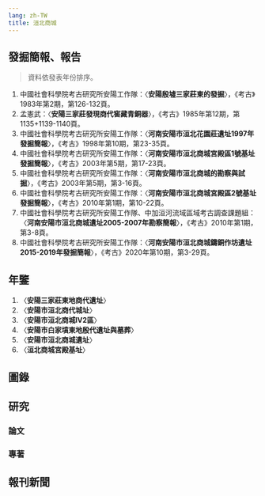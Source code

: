 ```yaml
---
lang: zh-TW
title: 洹北商城
---
```

## 發掘簡報、報告
> 資料依發表年份排序。
1. 中國社會科學院考古研究所安陽工作隊：〈**安陽殷墟三家莊東的發掘**〉，《考古》1983年第2期，第126-132頁。
2. 孟憲武：〈**安陽三家莊發現商代窖藏青銅器**〉，《考古》1985年第12期，第1135+1139-1140頁。
3. 中國社會科學院考古研究所安陽工作隊：〈**河南安陽市洹北花園莊遺址1997年發掘簡報**〉，《考古》1998年第10期，第23-35頁。
4. 中國社會科學院考古研究所安陽工作隊：〈**河南安陽市洹北商城宮殿區1號基址發掘簡報**〉，《考古》2003年第5期，第17-23頁。
5. 中國社會科學院考古研究所安陽工作隊：〈**河南安陽市洹北商城的勘察與試掘**〉，《考古》2003年第5期，第3-16頁。
6. 中國社會科學院考古研究所安陽工作隊：〈**河南安陽市洹北商城宮殿區2號基址發掘簡報**〉，《考古》2010年第1期，第10-22頁。
7. 中國社會科學院考古研究所安陽工作隊、中加洹河流域區域考古調查課題組：〈**河南安陽市洹北商城遺址2005-2007年勘察簡報**〉，《考古》2010年第1期，第3-8頁。
8. 中國社會科學院考古研究所安陽工作隊：〈**河南安陽市洹北商城鑄銅作坊遺址2015-2019年發掘簡報**〉，《考古》2020年第10期，第3-29頁。
## 年鑒
1.  〈**安陽三家莊東地商代遺址**〉
2.  〈**安陽市洹北商代城址**〉
3.  〈**安陽市洹北商城Ⅳ2區**〉
4.  〈**安陽市白家墳東地殷代遺址與墓葬**〉
5.  〈**安陽市洹北商城遺址**〉
6.  〈**洹北商城宮殿基址**〉
## 圖錄
## 研究
### 論文

### 專著
## 報刊新聞